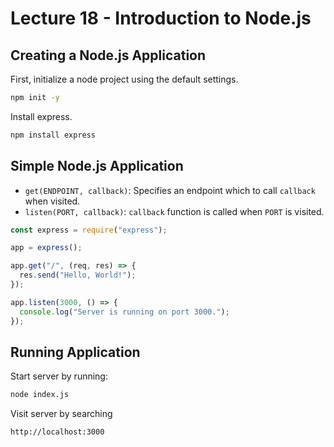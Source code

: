 # Lecture 18 - Introduction to Node.js

## Creating a Node.js Application

First, initialize a node project using the default settings.

```bash
npm init -y
```

Install express.

```bash
npm install express
```

## Simple Node.js Application

- `get(ENDPOINT, callback)`: Specifies an endpoint which to call `callback` when visited.
- `listen(PORT, callback)`: `callback` function is called when `PORT` is visited.

```javascript
const express = require("express");

app = express();

app.get("/", (req, res) => {
  res.send("Hello, World!");
});

app.listen(3000, () => {
  console.log("Server is running on port 3000.");
});
```

## Running Application

Start server by running:

```bash
node index.js
```

Visit server by searching

```text
http://localhost:3000
```
